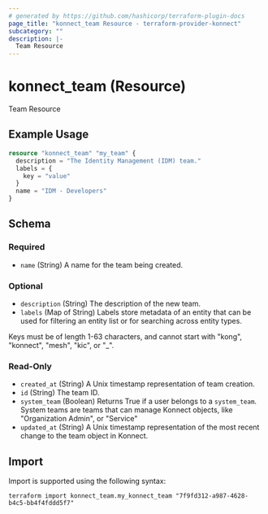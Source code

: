 ```yaml
---
# generated by https://github.com/hashicorp/terraform-plugin-docs
page_title: "konnect_team Resource - terraform-provider-konnect"
subcategory: ""
description: |-
  Team Resource
---
```


# konnect_team (Resource)

Team Resource

## Example Usage

```terraform
resource "konnect_team" "my_team" {
  description = "The Identity Management (IDM) team."
  labels = {
    key = "value"
  }
  name = "IDM - Developers"
}
```

<!-- schema generated by tfplugindocs -->
## Schema

### Required

- `name` (String) A name for the team being created.

### Optional

- `description` (String) The description of the new team.
- `labels` (Map of String) Labels store metadata of an entity that can be used for filtering an entity list or for searching across entity types. 

Keys must be of length 1-63 characters, and cannot start with "kong", "konnect", "mesh", "kic", or "_".

### Read-Only

- `created_at` (String) A Unix timestamp representation of team creation.
- `id` (String) The team ID.
- `system_team` (Boolean) Returns True if a user belongs to a `system_team`. System teams are teams that can manage Konnect objects, like "Organization Admin", or "Service"
- `updated_at` (String) A Unix timestamp representation of the most recent change to the team object in Konnect.

## Import

Import is supported using the following syntax:

```shell
terraform import konnect_team.my_konnect_team "7f9fd312-a987-4628-b4c5-bb4f4fddd5f7"
```
